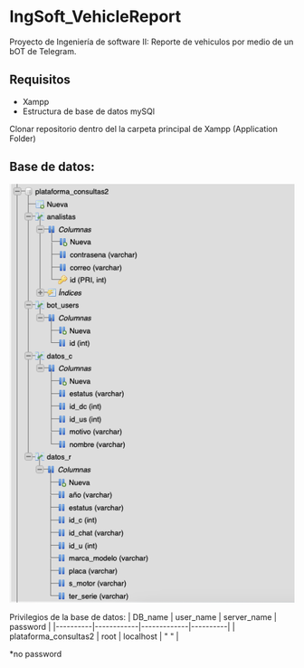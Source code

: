 # IngSoft_VehicleReport

Proyecto de Ingeniería de software II: Reporte de vehiculos por medio de un bOT de Telegram.

## Requisitos 
- Xampp
- Estructura de base de datos mySQl

Clonar repositorio dentro del la carpeta principal de Xampp (Application Folder)

## Base de datos:
![Estructura de la base de datos](images/DB_structure.png)

Privilegios de la base de datos:
|  DB_name |  user_name | server_name | password |
|----------|------------|-------------|----------|
| plataforma_consultas2 | root | localhost | " " |

*no password

